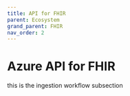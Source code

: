 ```yaml
---
title: API for FHIR
parent: Ecosystem
grand_parent: FHIR
nav_order: 2
---
```


# Azure API for FHIR 

this is the ingestion workflow subsection 